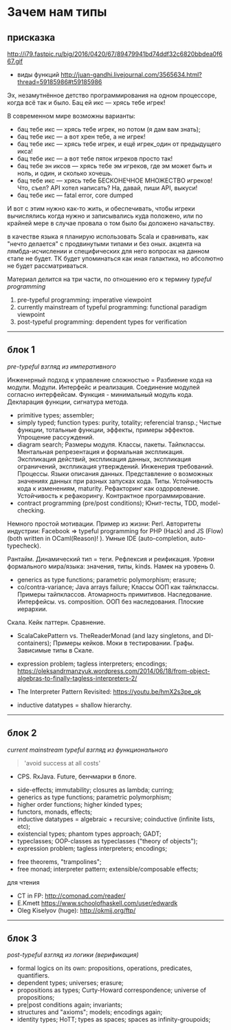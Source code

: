 Зачем нам типы
==============

присказка
---------

http://i79.fastpic.ru/big/2016/0420/67/89479941bd74ddf32c6820bbdea0f667.gif

- виды функций http://juan-gandhi.livejournal.com/3565634.html?thread=59185986#t59185986

Эх, незамутнённое детство программирования на одном процессоре, когда всё так и было. Бац ей икс — хрясь тебе игрек!

В современном мире возможны варианты:

- бац тебе икс — хрясь тебе игрек, но потом (я дам вам знать);
- бац тебе икс — а вот хрен тебе, а не игрек!
- бац тебе икс — хрясь тебе игрек, и ещё игрек_один от предыдущего икса!
- бац тебе икс — а вот тебе пяток игреков просто так!
- бац тебе эн иксов — хрясь тебе эм игреков, где эм может быть и ноль, и один, и сколько хочешь.
- бац тебе икс — хрясь тебе БЕСКОНЕЧНОЕ МНОЖЕСТВО игреков! Что, съел? API хотел написать? На, давай, пиши API, выкуси!
- бац тебе икс — fatal error, core dumped

И вот с этим нужно как-то жить, и обеспечивать, чтобы игреки вычислялись когда нужно и записывались куда положено, или по крайней мере в случае провала о том было бы доложено начальству.

в качестве языка я планирую использовать Scala и сравнивать, как "нечто делается" с продвинутыми типами и без оных. акцента на лямбда-исчислении и специфических для него вопросах на данном єтапе не будет. ТК будет упоминаться как иная галактика, но абсолютно не будет рассматриваться.

Материал делится на три части, по отношению его к термину *typeful programming*
1. pre-typeful programming: imperative viewpoint
2. currently mainstream of typeful programming: functional paradigm viewpoint
3. post-typeful programming: dependent types for verification

-------------------------------------------------------

блок 1
------

*pre-typeful*
*взгляд из императивного*

Инженерный подход к управление сложностью = Разбиение кода на модули.
Модули. Интерфейс и реализация. Соединение модулей согласно интерфейсам.
Функция - минимальный модуль кода. Декларация функции, сигнатура метода.
- primitive types; assembler;
- simply typed; function types: purity, totality; referencial transp.;
Чистые функции, тотальные функции, эффекты, примеры эффектов. Упрощение рассуждений.
- diagram search;
Размеры модуля. Классы, пакеты. Тайпклассы.
Ментальная репрезентация и формальная экспликация.
Экспликация действий, экспликация данных, экспликация ограничений, экспликация утверждений.
Инженерия требований. Процессы.
Языки описания данных.
Представление о возможных значениях данных при разных запусках кода. Типы.
Устойчивость кода к изменениям, maturity. Рефакторинг как оздоровление. Устойчивость к рефакорингу.
Контрактное программирование.
- contract programming (pre/post conditions);
Юнит-тесты, TDD, model-checking.

Немного простой мотивации.
Пример из жизни: Perl.
Авторитеты индустрии: Facebook => typeful programming for PHP (Hack) and JS (Flow) (both written in OCaml(Reason)! ).
Умные IDE (auto-completion, auto-typecheck).

Рантайм. Динамический тип = теги. Рефлексия и реификация.
Уровни формального мира/языка: значения, типы, kinds. Намек на уровень 0.

- generics as type functions; parametric polymorphism; erasure;
- co/contra-variance; Java arrays failure;
Классы ООП как тайпклассы. Примеры тайпклассов. Атомарность примитивов.
Наследование. Интерфейсы. vs. composition. ООП без наследования. Плоские иерархии.

Скала. Кейк паттерн. Сравнение.
+ ScalaCakePattern vs. TheReaderMonad (and lazy singletons, and DI-containers);
Примеры кейков. Моки в тестировании. Графы. Зависимые типы в Скале.

- expression problem; tagless interpreters; encodings;
https://oleksandrmanzyuk.wordpress.com/2014/06/18/from-object-algebras-to-finally-tagless-interpreters-2/

- The Interpreter Pattern Revisited: https://youtu.be/hmX2s3pe_qk
- inductive datatypes = shallow hierarchy.

-----------------------------------------------------------

блок 2
------

*current mainstream typeful*
*взгляд из функционального*

> 'avoid success at all costs'

+ CPS. RxJava. Future, бенчмарки в блоге.

- side-effects; immutability; closures as lambda; curring;
- generics as type functions; parametric polymorphism;
- higher order functions; higher kinded types;
- functors, monads, effects;
- inductive datatypes = algebraic + recursive; coinductive (infinite lists, etc);
- existencial types; phantom types approach; GADT;
- typeclasses; OOP-classes as typeclasses ("theory of objects");
- expression problem; tagless interpreters; encodings;

+ free theorems, "trampolines";
+ free monad; interpreter pattern; extensible/composable effects;

для чтения
- CT in FP: http://comonad.com/reader/
- E.Kmett https://www.schoolofhaskell.com/user/edwardk
- Oleg Kiselyov (huge): http://okmij.org/ftp/

-----------------------------------------------------------

блок 3
------

*post-typeful*
*взгляд из логики (верификация)*

- formal logics on its own: propositions, operations, predicates, quantifiers.
- dependent types; universes; erasure;
- propositions as types; Curty-Howard correspondence; universe of propositions;
- pre|post conditions again; invariants;
- structures and "axioms"; models; encodings again;
- identity types; HoTT; types as spaces; spaces as infinity-groupoids;
